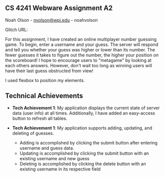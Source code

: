 ## CS 4241 Webware Assignment A2
Noah Olson - nvolson@wpi.edu - noahvolson

Glitch URL: 

For this assignment, I have created an online multiplayer 
number guessing game. To begin, enter a username and your 
guess. The server will respond and tell you whether your
guess was higher or lower than its number. The fewer guesses 
it takes to figure out the number, the higher your position 
on the scoreboard! I hope to encourage users to "metagame" by
looking at each others answers. However, don't wait too long
as winning users will have their last guess obstructed from view!

I used flexbox to position my elements. 

## Technical Achievements
- **Tech Achievement 1**: My application displays the current
 state of server data (user info) 
 at all times. Additionally, I have added an easy-access 
 button to refresh all tables.

- **Tech Achievement 1**: My application supports adding, updating,
and deleting of guesses. 
    - Adding is accomplished by clicking the submit
    button after entering username and guess data. 
    - Updating is accomplished by clicking the submit button with
    an existing username and new guess
    - Deleting is accomplished by clicking the delete button with an
    existing username in its respective field
